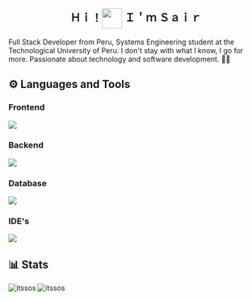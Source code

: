 <h2 align="center">Ｈｉ！<img align="center" width="40" src="https://media1.tenor.com/m/y0HnKKbCPAoAAAAC/duck-dancing-duck.gif"/> Ｉ＇ｍ Ｓａｉｒ</h2>
<p>Full Stack Developer from Peru, Systems Engineering student at the Technological University of Peru. I don't stay with what I know, I go for more. Passionate about technology and software development. 👨‍💻</p>

<h2>⚙ Languages and Tools</h2>
<h3>Frontend</h3>
<p><img align="center" src="https://skillicons.dev/icons?i=angular,html,css,js,bootstrap,tailwind"/></p>
<h3>Backend</h3>
<p><img align="center" src="https://skillicons.dev/icons?i=java,spring,php,typescript"/></p>
<h3>Database</h3>
<p><img align="center" src="https://skillicons.dev/icons?i=mysql"/></p>
<h3>IDE's</h3>
<p><img align="center" src="https://skillicons.dev/icons?i=idea,vscode"/></p>

<h2>📊 Stats</h3>

<p><img align="left" src="https://github-readme-stats.vercel.app/api/top-langs?username=itssos&show_icons=true&theme=dark&locale=en&layout=compact" alt="itssos" /></p>
<p>&nbsp;<img align="left" src="https://github-readme-stats.vercel.app/api?username=itssos&show_icons=true&theme=dark&locale=en" alt="itssos" /></p>
<br><br><br><br><br><br><br><br><br><br>

